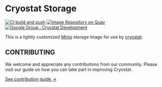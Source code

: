 # Cryostat Storage

[![CI build and push](https://github.com/cryostatio/cryostat-storage/actions/workflows/ci.yml/badge.svg)](https://github.com/cryostatio/cryostat-storage/actions/workflows/ci.yml)
[![Image Repository on Quay](https://quay.io/repository/cryostat/cryostat-storage/status "Image Repository on Quay")](https://quay.io/repository/cryostat/cryostat-storage)
[![Google Group : Cryostat Development](https://img.shields.io/badge/Google%20Group-Cryostat%20Development-blue.svg)](https://groups.google.com/g/cryostat-development)

This is a lightly customized [Minio](https://github.com/minio/minio) storage image for use by [cryostat](https://github.com/cryostatio/cryostat3).

## CONTRIBUTING

We welcome and appreciate any contributions from our community. Please visit our guide on how you can take part in improving Cryostat.

[See contribution guide →](https://github.com/cryostatio/cryostat3/blob/main/CONTRIBUTING.md)
